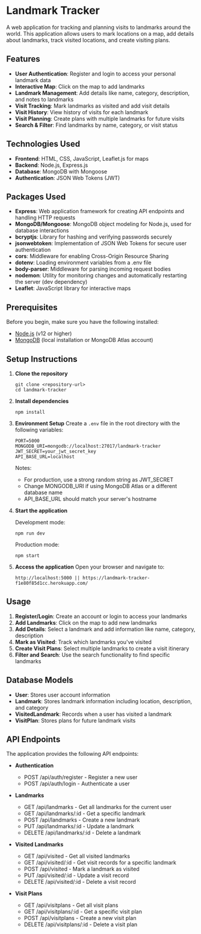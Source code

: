 # Landmark Tracker

A web application for tracking and planning visits to landmarks around the world. This application allows users to mark locations on a map, add details about landmarks, track visited locations, and create visiting plans.

## Features

- **User Authentication**: Register and login to access your personal landmark data
- **Interactive Map**: Click on the map to add landmarks
- **Landmark Management**: Add details like name, category, description, and notes to landmarks
- **Visit Tracking**: Mark landmarks as visited and add visit details
- **Visit History**: View history of visits for each landmark
- **Visit Planning**: Create plans with multiple landmarks for future visits
- **Search & Filter**: Find landmarks by name, category, or visit status

## Technologies Used

- **Frontend**: HTML, CSS, JavaScript, Leaflet.js for maps
- **Backend**: Node.js, Express.js
- **Database**: MongoDB with Mongoose
- **Authentication**: JSON Web Tokens (JWT)

## Packages Used

- **Express**: Web application framework for creating API endpoints and handling HTTP requests
- **MongoDB/Mongoose**: MongoDB object modeling for Node.js, used for database interactions
- **bcryptjs**: Library for hashing and verifying passwords securely
- **jsonwebtoken**: Implementation of JSON Web Tokens for secure user authentication
- **cors**: Middleware for enabling Cross-Origin Resource Sharing
- **dotenv**: Loading environment variables from a .env file
- **body-parser**: Middleware for parsing incoming request bodies
- **nodemon**: Utility for monitoring changes and automatically restarting the server (dev dependency)
- **Leaflet**: JavaScript library for interactive maps

## Prerequisites

Before you begin, make sure you have the following installed:

- [Node.js](https://nodejs.org/) (v12 or higher)
- [MongoDB](https://www.mongodb.com/try/download/community) (local installation or MongoDB Atlas account)

## Setup Instructions

1. **Clone the repository**

   ```
   git clone <repository-url>
   cd landmark-tracker
   ```

2. **Install dependencies**

   ```
   npm install
   ```

3. **Environment Setup**
   Create a `.env` file in the root directory with the following variables:

   ```
   PORT=5000
   MONGODB_URI=mongodb://localhost:27017/landmark-tracker
   JWT_SECRET=your_jwt_secret_key
   API_BASE_URL=localhost
   ```

   Notes:

   - For production, use a strong random string as JWT_SECRET
   - Change MONGODB_URI if using MongoDB Atlas or a different database name
   - API_BASE_URL should match your server's hostname

4. **Start the application**

   Development mode:

   ```
   npm run dev
   ```

   Production mode:

   ```
   npm start
   ```

5. **Access the application**
   Open your browser and navigate to:
   ```
   http://localhost:5000 || https://landmark-tracker-f1e80f85d1cc.herokuapp.com/
   ```

## Usage

1. **Register/Login**: Create an account or login to access your landmarks
2. **Add Landmarks**: Click on the map to add new landmarks
3. **Add Details**: Select a landmark and add information like name, category, description
4. **Mark as Visited**: Track which landmarks you've visited
5. **Create Visit Plans**: Select multiple landmarks to create a visit itinerary
6. **Filter and Search**: Use the search functionality to find specific landmarks

## Database Models

- **User**: Stores user account information
- **Landmark**: Stores landmark information including location, description, and category
- **VisitedLandmark**: Records when a user has visited a landmark
- **VisitPlan**: Stores plans for future landmark visits

## API Endpoints

The application provides the following API endpoints:

- **Authentication**

  - POST /api/auth/register - Register a new user
  - POST /api/auth/login - Authenticate a user

- **Landmarks**

  - GET /api/landmarks - Get all landmarks for the current user
  - GET /api/landmarks/:id - Get a specific landmark
  - POST /api/landmarks - Create a new landmark
  - PUT /api/landmarks/:id - Update a landmark
  - DELETE /api/landmarks/:id - Delete a landmark

- **Visited Landmarks**

  - GET /api/visited - Get all visited landmarks
  - GET /api/visited/:id - Get visit records for a specific landmark
  - POST /api/visited - Mark a landmark as visited
  - PUT /api/visited/:id - Update a visit record
  - DELETE /api/visited/:id - Delete a visit record

- **Visit Plans**
  - GET /api/visitplans - Get all visit plans
  - GET /api/visitplans/:id - Get a specific visit plan
  - POST /api/visitplans - Create a new visit plan
  - DELETE /api/visitplans/:id - Delete a visit plan
